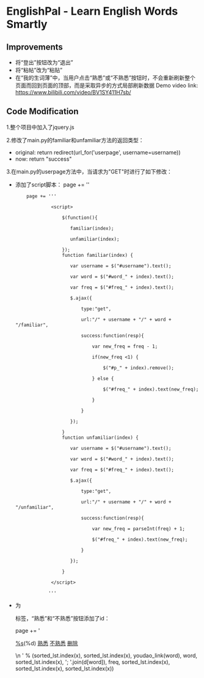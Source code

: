 # EnglishPal - Learn English Words Smartly

## Improvements
- 将“登出”按钮改为“退出”
- 将“粘帖”改为“粘贴”
- 在“我的生词薄”中，当用户点击“熟悉”或“不熟悉”按钮时，不会重新刷新整个页面而回到页面的顶部，而是采取异步的方式局部刷新数据
Demo video link: https://www.bilibili.com/video/BV1SY411H7sb/

## Code Modification
1.整个项目中加入了jquery.js

2.修改了main.py的familiar和unfamiliar方法的返回类型：
- original: return redirect(url_for('userpage', username=username))
- now: return "success"

3.在main.py的userpage方法中，当请求为"GET"时进行了如下修改：
- 添加了script脚本：
  page += '<script type="text/javascript" src="static/js/jquery.js"></script>'
  
          page += '''
          
                   <script>
                   
                       $(function(){
                       
                          familiar(index);
                          
                          unfamiliar(index);
                          
                       });
                       function familiar(index) {
                       
                          var username = $("#username").text();
                          
                          var word = $("#word_" + index).text();
                          
                          var freq = $("#freq_" + index).text();
                          
                          $.ajax({
                          
                              type:"get",
                              
                              url:"/" + username + "/" + word + "/familiar",
                              
                              success:function(resp){
                              
                                  var new_freq = freq - 1;
                                  
                                  if(new_freq <1) {
                                  
                                      $("#p_" + index).remove();
                                      
                                  } else {
                                  
                                      $("#freq_" + index).text(new_freq);
                                      
                                  }
                                  
                              }
                              
                          });
                          
                       }
                       function unfamiliar(index) {
                       
                          var username = $("#username").text();
                          
                          var word = $("#word_" + index).text();
                          
                          var freq = $("#freq_" + index).text();
                          
                          $.ajax({
                          
                              type:"get",
                              
                              url:"/" + username + "/" + word + "/unfamiliar",
                              
                              success:function(resp){
                              
                                  var new_freq = parseInt(freq) + 1;
                                  
                                  $("#freq_" + index).text(new_freq);
                                  
                              }
                              
                          });
                          
                       }
                       
                   </script>
                   
                  '''
- 为<p>标签，“熟悉”和“不熟悉”按钮添加了id：
  
  page += '<p id="p_%d" class="new-word" > <a class="btn btn-light" id="word_%d" href="%s" role="button">%s</a>(<a id="freq_%d" title="%s" >%d</a>) <a class="btn btn-success" href="javascript:void(0);" onclick="familiar(%d)" role="button">熟悉</a> <a class="btn btn-warning" href="javascript:void(0);" onclick="unfamiliar(%d)" role="button">不熟悉</a> <a class="btn btn-danger" href="del(%d)" role="button">删除</a> </p>\n ' % (sorted_lst.index(x), sorted_lst.index(x), youdao_link(word), word, sorted_lst.index(x), '; '.join(d[word]), freq, sorted_lst.index(x), sorted_lst.index(x), sorted_lst.index(x))
